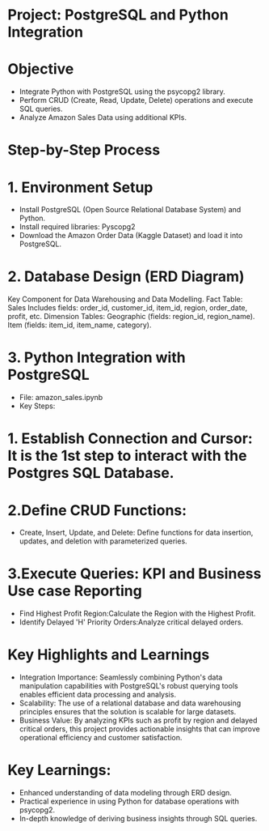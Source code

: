# Project: PostgreSQL and Python Integration

# Objective
* Integrate Python with PostgreSQL using the psycopg2 library.
* Perform CRUD (Create, Read, Update, Delete) operations and execute SQL queries.
* Analyze Amazon Sales Data using additional KPIs.

# Step-by-Step Process
# 1. Environment Setup
* Install PostgreSQL (Open Source Relational Database System) and Python.
* Install required libraries: Pyscopg2
* Download the Amazon Order Data (Kaggle Dataset) and load it into PostgreSQL.

# 2. Database Design (ERD Diagram)
Key Component for Data Warehousing and Data Modelling.
Fact Table: Sales
Includes fields: order_id, customer_id, item_id, region, order_date, profit, etc.
Dimension Tables:
Geographic (fields: region_id, region_name).
Item (fields: item_id, item_name, category).

# 3. Python Integration with PostgreSQL
* File: amazon_sales.ipynb
* Key Steps:
# 1. Establish Connection and Cursor: It is the 1st step to interact with the Postgres SQL Database. 

# 2.Define CRUD Functions:
* Create, Insert, Update, and Delete: Define functions for data insertion, updates, and deletion with parameterized queries.

# 3.Execute Queries: KPI and Business Use case Reporting
* Find Highest Profit Region:Calculate the Region with the Highest Profit.
* Identify Delayed 'H' Priority Orders:Analyze critical delayed orders.

# Key Highlights and Learnings

* Integration Importance: Seamlessly combining Python's data manipulation capabilities with PostgreSQL's robust querying tools enables efficient data processing and analysis.
* Scalability: The use of a relational database and data warehousing principles ensures that the solution is scalable for large datasets.
* Business Value: By analyzing KPIs such as profit by region and delayed critical orders, this project provides actionable insights that can improve operational efficiency and customer satisfaction.

# Key Learnings:
* Enhanced understanding of data modeling through ERD design.
* Practical experience in using Python for database operations with psycopg2.
* In-depth knowledge of deriving business insights through SQL queries.
